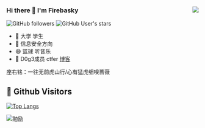 ### Hi there 👋 I'm Firebasky<img align="right" src="https://github-readme-stats.vercel.app/api?username=Firebasky&show_icons=true&theme=radical">

![GitHub followers](https://img.shields.io/github/followers/Firebasky?style=social)   ![GitHub User's stars](https://img.shields.io/github/stars/Firebasky?style=social)

- 🔭 大学 学生 
- 🌱 信息安全方向
- 😄 篮球 听音乐
- 🔭 D0g3成员 ctfer [博客](https://firebasky.github.io/)


座右铭：一往无前虎山行/心有猛虎细嗅蔷薇

## &#x1f92b; Github Visitors


[![Top Langs](https://profile-counter.glitch.me/Firebasky/count.svg)](https://github.com/Firebasky)


![勉励](https://user-images.githubusercontent.com/63966847/143666678-966b8ccc-dacf-4dbc-9c25-21ba724704e5.png)
